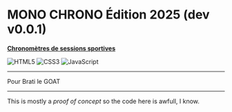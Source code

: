 # MONO CHRONO Édition 2025 (dev v0.0.1)

**[Chronomètres de sessions sportives](https://laz-r.github.io/sleepwave-2-dev/)**

![HTML5](https://img.shields.io/badge/html5-%23E34F26.svg?style=for-the-badge&logo=html5&logoColor=white)
![CSS3](https://img.shields.io/badge/css3-%231572B6.svg?style=for-the-badge&logo=css3&logoColor=white)
![JavaScript](https://img.shields.io/badge/javascript-%23323330.svg?style=for-the-badge&logo=javascript&logoColor=%23F7DF1E)  

---

Pour Brati le GOAT 

---

This is mostly a *proof of concept* so the code here is awfull, I know.